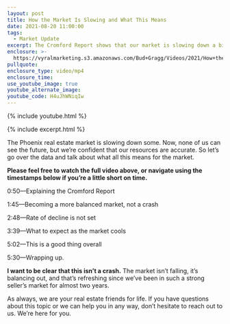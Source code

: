 ```yaml
---
layout: post
title: How the Market Is Slowing and What This Means
date: 2021-08-20 11:00:00
tags:
  - Market Update
excerpt: The Cromford Report shows that our market is slowing down a bit.
enclosure: >-
  https://vyralmarketing.s3.amazonaws.com/Bud+Gragg/Videos/2021/How+the+Market+Is+Slowing+and+What+This+Means.mp4
pullquote:
enclosure_type: video/mp4
enclosure_time:
use_youtube_image: true
youtube_alternate_image:
youtube_code: H4uJhWNiqIw
---
```

{% include youtube.html %}

{% include excerpt.html %}

The Phoenix real estate market is slowing down some. Now, none of us can see the future, but we’re confident that our resources are accurate. So let’s go over the data and talk about what all this means for the market.

**Please feel free to watch the full video above, or navigate using the timestamps below if you’re a little short on time.**

0:50—Explaining the Cromford Report

1:45—Becoming a more balanced market, not a crash

2:48—Rate of decline is not set

3:39—What to expect as the market cools

5:02—This is a good thing overall

5:30—Wrapping up.

**I want to be clear that this isn’t a crash.** The market isn’t falling, it’s balancing out, and that’s refreshing since we’ve been in such a strong seller’s market for almost two years.

As always, we are your real estate friends for life. If you have questions about this topic or we can help you in any way, don’t hesitate to reach out to us. We’re here for you.

